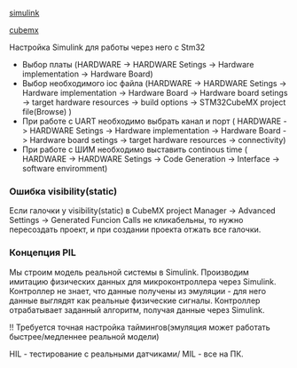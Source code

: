 [simulink](simulink)

[cubemx](all/CubeMX.md)

Настройка Simulink для работы через него с Stm32

 - Выбор платы (HARDWARE -> HARDWARE Setings -> Hardware implementation -> Hardware Board)
- Выбор необходимого ioc файла (HARDWARE -> HARDWARE Setings -> Hardware implementation -> Hardware Board -> Hardware board setings -> target hardware resources -> build options -> STM32CubeMX project file(Browse) )
- При работе с UART необходимо выбрать канал и порт ( HARDWARE -> HARDWARE Setings -> Hardware implementation -> Hardware Board -> Hardware board setings -> target hardware resources -> connectivity)
- При работе с ШИМ необходимо выставить continous time ( HARDWARE -> HARDWARE Setings -> Code Generation -> Interface  -> software enviromment)

### Ошибка visibility(static) 

Если галочки у visibility(static) в СubeMX project Manager -> Advanced Settings -> Generated Funcion Calls не кликабельны, то нужно пересоздать проект, и при создании проекта отжать все галочки. 

### Концепция PIL

Мы строим модель реальной системы в Simulink. Производим имитацию физических данных для микроконтроллера через Simulink. Контроллер не знает, что данные получены из эмуляции - для него данные выглядят как реальные физические сигналы. Контроллер отрабатывает заданный алгоритм, получая данные через Simulink. 

!! Требуется точная настройка таймингов(эмуляция может работать быстрее/медленнее реальной модели)

HIL - тестирование с реальными датчиками/ MIL - все на ПК.
